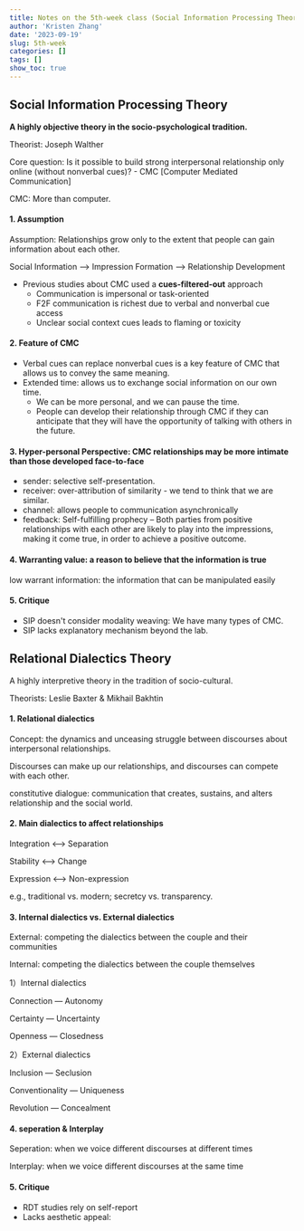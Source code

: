 ```yaml
---
title: Notes on the 5th-week class (Social Information Processing Theory & Relational Dialectics Theory)
author: 'Kristen Zhang'
date: '2023-09-19'
slug: 5th-week
categories: []
tags: []
show_toc: true
---
```


## Social Information Processing Theory

**A highly objective theory in the socio-psychological tradition.**

Theorist: Joseph Walther

Core question: Is it possible to build strong interpersonal relationship only online (without nonverbal cues)? - CMC [Computer Mediated Communication]

CMC: More than computer. 

#### 1. Assumption

Assumption: Relationships grow only to the extent that people can gain information about each other.

Social Information —> Impression Formation —> Relationship Development

- Previous studies about CMC used a **cues-filtered-out** approach
  - Communication is impersonal or task-oriented
  - F2F communication is richest due to verbal and nonverbal cue access
  - Unclear social context cues leads to flaming or toxicity

#### 2. Feature of CMC

- Verbal cues can replace nonverbal cues is a key feature of CMC that allows us to convey the same meaning.
- Extended time: allows us to exchange social information on our own time.
  - We can be more personal, and we can pause the time.
  - People can develop their relationship through CMC if they can anticipate that they will have the opportunity of talking with others in the future.

#### 3. Hyper-personal Perspective: CMC relationships may be more intimate than those developed face-to-face

- sender: selective self-presentation.
- receiver: over-attribution of similarity - we tend to think that we are similar.
- channel: allows people to communication asynchronically
- feedback: Self-fulfilling prophecy – Both parties from positive relationships with each other are likely to play into the impressions, making it come true, in order to achieve a positive outcome.

#### 4. Warranting value: a reason to believe that the information is true

low warrant information: the information that can be manipulated easily

#### 5. Critique

- SIP doesn't consider modality weaving: We have many types of CMC.
- SIP lacks explanatory mechanism beyond the lab.





## Relational Dialectics Theory

A highly interpretive theory in the tradition of socio-cultural.

Theorists: Leslie Baxter & Mikhail Bakhtin

#### 1. Relational dialectics

Concept: the dynamics and unceasing struggle between discourses about interpersonal relationships.

Discourses can make up our relationships, and discourses can compete with each other.

constitutive dialogue: communication that creates, sustains, and alters relationship and the social world.

#### 2. Main dialectics to affect relationships

Integration <—> Separation

Stability <—> Change

Expression <—> Non-expression

e.g., traditional vs. modern; secretcy vs. transparency.

#### 3. Internal dialectics vs. External dialectics

External: competing the dialectics between the couple and their communities

Internal: competing the dialectics between the couple themselves

1）Internal dialectics

Connection — Autonomy

Certainty — Uncertainty

Openness — Closedness

2）External dialectics

Inclusion — Seclusion

Conventionality — Uniqueness

Revolution — Concealment

#### 4. seperation & Interplay

Seperation: when we voice different discourses at different times

Interplay: when we voice different discourses at the same time

#### 5. Critique

- RDT studies rely on self-report
- Lacks aesthetic appeal: 











